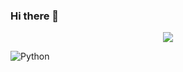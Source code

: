 ### Hi there 👋

<p align="center"> 
  <img src="https://capsule-render.vercel.app/api?text=HeyVšichni!🕹️&animation=fadeIn&type=waving&color=gradient&height=100"/> 
</p>

![Python](https://www.vectorlogo.zone/logos/python/python-icon.svg)


